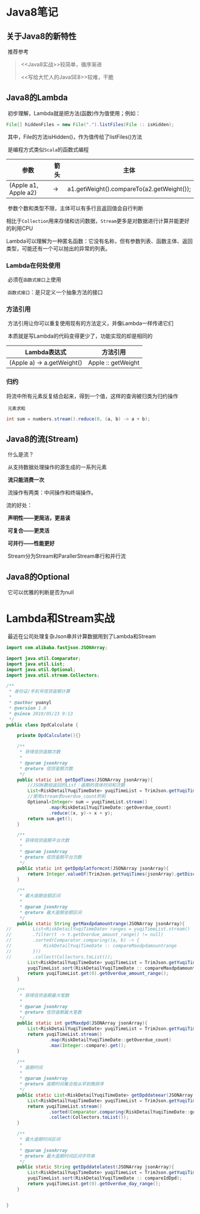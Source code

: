 # Java8笔记

## 关于Java8的新特性

​	推荐参考

> <<Java8实战>>较简单，循序渐进
>
> <<写给大忙人的JavaSE8>>较难，干脆

## Java8的Lambda

​	初步理解，Lambda就是把方法(函数)作为值使用；例如：

```java
File[] hiddenFiles = new File(".").listFiles(File :: isHidden);
```

​	其中，File的方法isHidden()，作为值传给了listFiles()方法

​	是编程方式类似`Scala`的函数式编程

| 参数                 | 箭头 | 主体                                      |
| -------------------- | ---- | ----------------------------------------- |
| (Apple a1, Apple a2) | ->   | a1.getWeight().compareTo(a2.getWeight()); |

​	参数个数和类型不限，主体可以有多行且返回值会自行判断

​	相比于`Collection`用来存储和访问数据，`Stream`更多是对数据进行计算并能更好的利用CPU

​	Lambda可以理解为一种匿名函数：它没有名称，但有参数列表、函数主体、返回类型，可能还有一个可以抛出的异常的列表。

### Lambda在何处使用

​	必须在`函数式接口`上使用

​	`函数式接口`：是只定义一个抽象方法的接口

### 方法引用

​	方法引用让你可以重复使用现有的方法定义，并像Lambda一样传递它们

​	本质就是写Lambda的代码变得更少了，功能实现的却是相同的

| Lambda表达式               | 方法引用           |
| -------------------------- | ------------------ |
| (Apple a) -> a.getWeight() | Apple :: getWeight |

### 归约

​	将流中所有元素反复结合起来，得到一个值，这样的查询被归类为归约操作

​	`元素求和`

```java
int sum = numbers.stream().reduce(0, (a, b) -> a + b);
```



## Java8的流(Stream)

​	什么是流？

​	从支持数据处理操作的源生成的一系列元素

​	**流只能消费一次**

​	流操作有两类：中间操作和终端操作。

流的好处：

​	**声明性——更简洁，更易读**

​	**可复合——更灵活**

​	**可并行——性能更好**

​	Stream分为Stream和ParallerStream串行和并行流

## Java8的Optional

​	它可以优雅的判断是否为null



# Lambda和Stream实战

​	最近在公司处理复杂Json串并计算数据用到了Lambda和Stream

```java
import com.alibaba.fastjson.JSONArray;

import java.util.Comparator;
import java.util.List;
import java.util.Optional;
import java.util.stream.Collectors;

/**
 * 身份证/手机号信贷逾期计算
 *
 * @author yuanyl
 * @version 1.0
 * @since 2019/05/23 9:13
 */
public class DpdCalculate {

    private DpdCalculate(){}

    /**
     * 获得信贷逾期次数
     *
     * @param jsonArray
     * @return 信贷逾期次数
     */
    public static int getDpdTimes(JSONArray jsonArray){
        //JSON数组返回的List：逾期的具体时间和次数
        List<RiskDetailYuqiTimeDate> yuqiTimeList = TrimJson.getYuqiTime(JSONArray.parseArray(TrimJson.getYuqiTimes(jsonArray).getOverdue_details()));
        //使用stream求overdue_count的和
        Optional<Integer> sum = yuqiTimeList.stream()
                .map(RiskDetailYuqiTimeDate::getOverdue_count)
                .reduce((x, y)-> x + y);
        return sum.get();
    }

    /**
     * 获得信贷逾期平台次数
     *
     * @param jsonArray
     * @return 信贷逾期平台次数
     */
    public static int getDpdplatformcnt(JSONArray jsonArray){
        return Integer.valueOf(TrimJson.getYuqiTimes(jsonArray).getDiscredit_times());
    }

    /**
     * 最大逾期金额区间
     *
     * @param jsonArray
     * @return 最大逾期金额区间
     */
    public static String getMaxdpdamountrange(JSONArray jsonArray){
//        List<RiskDetailYuqiTimeDate> ranges = yuqiTimeList.stream()
//        .filter(t -> t.getOverdue_amount_range() != null)
//        .sorted(Comparator.comparing((a, b) -> {
//            RiskDetailYuqiTimeDate :: compareMaxdpdamountrange
//        }))
//        .collect(Collectors.toList());
        List<RiskDetailYuqiTimeDate> yuqiTimeList = TrimJson.getYuqiTime(JSONArray.parseArray(TrimJson.getYuqiTimes(jsonArray).getOverdue_details()));
        yuqiTimeList.sort(RiskDetailYuqiTimeDate :: compareMaxdpdamountrange);
        return yuqiTimeList.get(0).getOverdue_amount_range();
    }

    /**
     * 获得信贷逾期最大笔数
     *
     * @param jsonArray
     * @return 信贷逾期最大笔数
     */
    public static int getMaxdpd(JSONArray jsonArray){
        List<RiskDetailYuqiTimeDate> yuqiTimeList = TrimJson.getYuqiTime(JSONArray.parseArray(TrimJson.getYuqiTimes(jsonArray).getOverdue_details()));
        return yuqiTimeList.stream()
                .map(RiskDetailYuqiTimeDate::getOverdue_count)
                .max(Integer::compare).get();
    }

    /**
     * 逾期时间
     *
     * @param jsonArray
     * @return 逾期时间集合按从早到晚排序
     */
    public static List<RiskDetailYuqiTimeDate> getDpddateear(JSONArray jsonArray){
        List<RiskDetailYuqiTimeDate> yuqiTimeList = TrimJson.getYuqiTime(JSONArray.parseArray(TrimJson.getYuqiTimes(jsonArray).getOverdue_details()));
        return yuqiTimeList.stream()
                .sorted(Comparator.comparing(RiskDetailYuqiTimeDate::getOverdue_time))
                .collect(Collectors.toList());
    }

    /**
     * 最大逾期时间区间
     *
     * @param jsonArray
     * @return 最大逾期时间区间字符串
     */
    public static String getDpddatelatest(JSONArray jsonArray){
        List<RiskDetailYuqiTimeDate> yuqiTimeList = TrimJson.getYuqiTime(JSONArray.parseArray(TrimJson.getYuqiTimes(jsonArray).getOverdue_details()));
        yuqiTimeList.sort(RiskDetailYuqiTimeDate :: compareIdDpd);
        return yuqiTimeList.get(0).getOverdue_day_range();
    }


}

```

